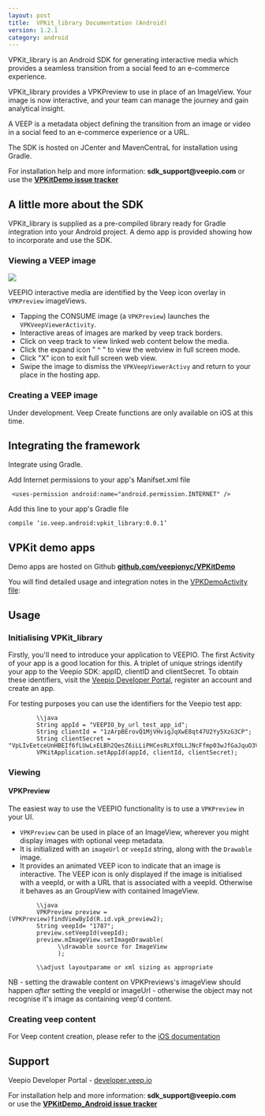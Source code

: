 ```yaml
---
layout: post
title:  VPKit_library Documentation (Android)
version: 1.2.1
category: android
---
```


VPKit_library is an Android SDK for generating interactive media which provides a seamless transition from a social feed to an e-commerce experience.

VPKit_library provides a VPKPreview to use in place of an ImageView. Your image is now interactive, and your team can manage the journey and gain analytical insight.

A VEEP is a metadata object defining the transition from an image or video in a social feed to an e-commerce experience or a URL.

The SDK is hosted on JCenter and MavenCentraL for installation using Gradle.

For installation help and more information: __sdk_support@veepio.com__ or use the __[VPKitDemo issue tracker](https://github.com/veepionyc/VPKitDemo_Android/issues)__



## A little more about the SDK

VPKit_library is supplied as a pre-compiled library ready for Gradle integration into your Android project. A demo app is provided  showing how to incorporate and use the SDK.

### Viewing a VEEP image
![](../assets/img/consume.jpg)

VEEPIO interactive media are identified by the Veep icon overlay in `VPKPreview` imageViews.

- Tapping the CONSUME image (a `VPKPreview`) launches the `VPKVeepViewerActivity`.
- Interactive areas of images are marked by veep track borders.
- Click on veep track to view linked web content below the media.
- Click the expand icon " ^ " to view the webview in full screen mode.
- Click "X" icon to exit full screen web view.
- Swipe the image to dismiss the `VPKVeepViewerActivy` and return to your place in the hosting app.


### Creating a VEEP image

Under development. Veep Create functions are only available on iOS at this time. 



## Integrating the framework

Integrate using Gradle. 

Add Internet permissions to your app's Manifset.xml file

     <uses-permission android:name="android.permission.INTERNET" />     


Add this line to your app's Gradle file

`compile ‘io.veep.android:vpkit_library:0.0.1’`



## VPKit demo apps


Demo apps are hosted on Github
__[github.com/veepionyc/VPKitDemo](http://www.github.com/veepionyc/VPKitDemo_Android)__

You will find detailed usage and integration notes in the [VPKDemoActivity file](https://github.com/veepionyc/VPKitDemo_Android/blob/master/VPKitDemo/vpkit_demo_view/src/main/java/io/veep/android/vpkitdemo/VPKitDemoActivity.java):



## Usage

### Initialising VPKit_library

Firstly, you'll need to introduce your application to VEEPIO. The first Activity of your app is a good location for this. A triplet of unique strings identify your app to the Veepio SDK: appID, clientID and clientSecret. To obtain these identifiers, visit the [Veepio Developer Portal](https://developer.veep.io), register an account and create an app. 

For testing purposes you can use the identifiers for the Veepio test app:

```     
        \\java
        String appId = "VEEPIO_by_url_test_app_id";
        String clientId = "1zArpBErovQ1MjVHvigJqXwE8qt47U2Yy5XzG3CP";
        String clientSecret = "VpLIvEetceUnHBEIf6fLUwLxELBh2QesZ6iLLiPHCesRLXfOLLJNcFfmp03wJfGaJquO3V8KqHjtvzlufuXfWWgcpWVw9wxfBJNYdZh96JHV5hk44dJbqiCqplrKcSml";
        VPKitApplication.setAppId(appId, clientId, clientSecret);
```



### Viewing

#### VPKPreview

The easiest way to use the VEEPIO functionality is to use a `VPKPreview` in your UI.  
- `VPKPreview` can be used in place of an ImageView, wherever you might display images with optional veep metadata.  
- It is initialized with an `imageUrl` or `veepId` string, along with the `Drawable` image.  
- It provides an animated VEEP icon to indicate that an image is interactive. The VEEP icon is only displayed if the image is initialised with a veepId, or with a URL that is associated with a veepId. Otherwise it behaves as an GroupView with contained ImageView.


```
        \\java
        VPKPreview preview = (VPKPreview)findViewById(R.id.vpk_preview2);
        String veepId= "1787";  
        preview.setVeepId(veepId);
        preview.mImageView.setImageDrawable(
              \\drawable source for ImageView
              );
              
        \\adjust layoutparame or xml sizing as appropriate
```

NB - setting the drawable content on VPKPreviews's imageView should happen _after_ setting the veepId or imageUrl - otherwise the object may not recognise it's image as containing veep'd content.



### Creating veep content

For Veep content creation, please refer to the [iOS documentation](https://veepionyc.github.io)
 
 

## Support

Veepio Developer Portal - [developer.veep.io](https://developer.veep.io)  

For installation help and more information: __sdk_support@veepio.com__   
or use the __[VPKitDemo_Android issue tracker](https://github.com/veepionyc/VPKitDemo_Android/issues)__





